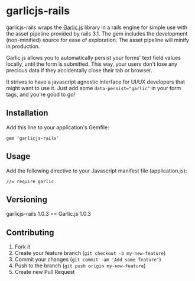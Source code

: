 # garlicjs-rails

garlicjs-rails wraps the [Garlic.js](http://garlicjs.org/) library in a rails engine for simple use with the asset pipeline provided by rails 3.1. The gem includes the development (non-minified) source for ease of exploration. The asset pipeline will minify in production.

Garlic.js allows you to automatically persist your forms' text field values locally, until the form is submitted. This way, your users don't lose any precious data if they accidentally close their tab or browser.

It strives to have a javascript agnostic interface for UI/UX developers that might want to use it. Just add some `data-persist="garlic"` in your form tags, and you're good to go!

## Installation

Add this line to your application's Gemfile:

    gem 'garlicjs-rails'

## Usage

Add the following directive to your Javascript manifest file (application.js):

    //= require garlic

## Versioning

garlicjs-rails 1.0.3 == Garlic.js 1.0.3

## Contributing

1. Fork it
2. Create your feature branch (`git checkout -b my-new-feature`)
3. Commit your changes (`git commit -am 'Add some feature'`)
4. Push to the branch (`git push origin my-new-feature`)
5. Create new Pull Request
